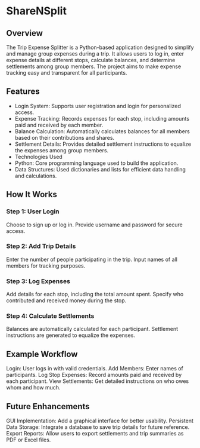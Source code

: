 # ShareNSplit
## Overview
The Trip Expense Splitter is a Python-based application designed to simplify and manage group expenses during a trip. It allows users to log in, enter expense details at different stops, calculate balances, and determine settlements among group members. The project aims to make expense tracking easy and transparent for all participants.

## Features
- Login System: Supports user registration and login for personalized access.
- Expense Tracking: Records expenses for each stop, including amounts paid and received by each member.
- Balance Calculation: Automatically calculates balances for all members based on their contributions and shares.
- Settlement Details: Provides detailed settlement instructions to equalize the expenses among group members.
- Technologies Used
- Python: Core programming language used to build the application.
- Data Structures: Used dictionaries and lists for efficient data handling and calculations.

## How It Works
### Step 1: User Login
Choose to sign up or log in.
Provide username and password for secure access.
### Step 2: Add Trip Details
Enter the number of people participating in the trip.
Input names of all members for tracking purposes.
### Step 3: Log Expenses
Add details for each stop, including the total amount spent.
Specify who contributed and received money during the stop.
### Step 4: Calculate Settlements
Balances are automatically calculated for each participant.
Settlement instructions are generated to equalize the expenses.

## Example Workflow
Login:
User logs in with valid credentials.
Add Members:
Enter names of participants.
Log Stop Expenses:
Record amounts paid and received by each participant.
View Settlements:
Get detailed instructions on who owes whom and how much.

## Future Enhancements
 GUI Implementation: Add a graphical interface for better usability.
 Persistent Data Storage: Integrate a database to save trip details for future reference.
 Export Reports: Allow users to export settlements and trip summaries as PDF or Excel files.

